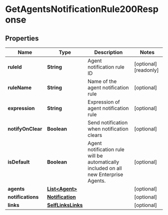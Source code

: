 

# GetAgentsNotificationRule200Response


## Properties

| Name | Type | Description | Notes |
|------------ | ------------- | ------------- | -------------|
|**ruleId** | **String** | Agent notification rule ID |  [optional] [readonly] |
|**ruleName** | **String** | Name of the agent notification rule |  [optional] |
|**expression** | **String** | Expression of agent notification rule |  [optional] |
|**notifyOnClear** | **Boolean** | Send notification when notification clears |  [optional] |
|**isDefault** | **Boolean** | Agent notification rule will be automatically included on all new Enterprise Agents. |  [optional] |
|**agents** | [**List&lt;Agent&gt;**](Agent.md) |  |  [optional] |
|**notifications** | [**Notification**](Notification.md) |  |  [optional] |
|**links** | [**SelfLinksLinks**](SelfLinksLinks.md) |  |  [optional] |



